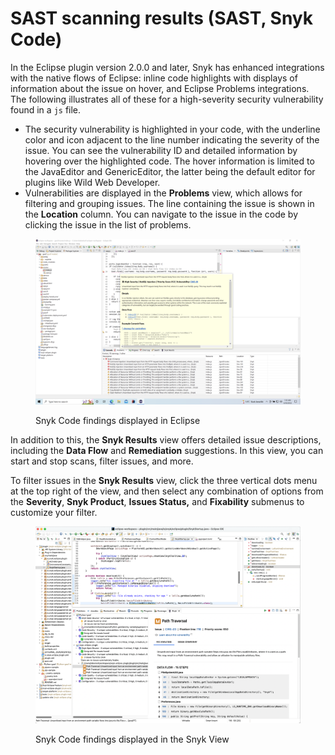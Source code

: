 # SAST scanning results (SAST, Snyk Code)

In the Eclipse plugin version 2.0.0 and later, Snyk has enhanced integrations with the native flows of Eclipse: inline code highlights with displays of information about the issue on hover, and Eclipse Problems integrations. The following illustrates all of these for a high-severity security vulnerability found in a `js` file.

* The security vulnerability is highlighted in your code, with the underline color and icon adjacent to the line number indicating the severity of the issue. You can see the vulnerability ID and detailed information by hovering over the highlighted code. The hover information is limited to the JavaEditor and GenericEditor, the latter being the default editor for plugins like Wild Web Developer.
* Vulnerabilities are displayed in the **Problems** view, which allows for filtering and grouping issues. The line containing the issue is shown in the **Location** column. You can navigate to the issue in the code by clicking the issue in the list of problems.

<figure><img src="../../../.gitbook/assets/image (94).png" alt=""><figcaption><p>Snyk Code findings displayed in Eclipse</p></figcaption></figure>

In addition to this, the **Snyk Results** view offers detailed issue descriptions, including the **Data Flow** and **Remediation** suggestions. In this view, you can start and stop scans, filter issues, and more.&#x20;

To filter issues in the **Snyk Results** view, click the three vertical dots menu at the top right of the view, and then select any combination of options from the **Severity**, **Snyk Product**, **Issues Status,** and **Fixability** submenus to customize your filter.

<figure><img src="../../../.gitbook/assets/image (324).png" alt=""><figcaption><p>Snyk Code findings displayed in the Snyk View</p></figcaption></figure>

